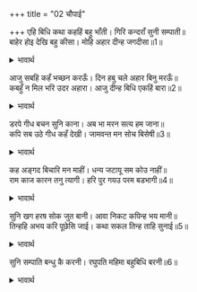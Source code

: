 +++
title = "02 चौपाई"

+++
एहि बिधि कथा कहहिं बहु भाँती। गिरि कन्दराँ सुनी सम्पाती॥  
बाहेर होइ देखि बहु कीसा। मोहि अहार दीन्ह जगदीसा॥1॥  

<details><summary>भावार्थ</summary>

इस प्रकार जाम्बवान्‌ बहुत प्रकार से कथाएँ कह रहे हैं। इनकी बातें पर्वत की कन्दरा में सम्पाती ने सुनीं। बाहर निकलकर उसने बहुत से वानर देखे। (तब वह बोला-) जगदीश्वर ने मुझको घर बैठे बहुत सा आहार भेज दिया!॥1॥  
</details>

आजु सबहि कहँ भच्छन करऊँ। दिन हबु चले अहार बिनु मरऊँ॥  
कबहुँ न मिल भरि उदर अहारा। आजु दीन्ह बिधि एकहिं बारा॥2॥  

<details><summary>भावार्थ</summary>

आज इन सबको खा जाऊँगा। बहुत दिन बीत गए, भोजन के बिना मर रहा था। पेटभर भोजन कभी नहीं मिलता। आज विधाता ने एक ही बार में बहुत सा भोजन दे दिया॥2॥  
</details>

डरपे गीध बचन सुनि काना। अब भा मरन सत्य हम जाना॥  
कपि सब उठे गीध कहँ देखी। जामवन्त मन सोच बिसेषी॥3॥  

<details><summary>भावार्थ</summary>

गीध के वचन कानों से सुनते ही सब डर गए कि अब सचमुच ही मरना हो गया। यह हमने जान लिया। फिर उस गीध (सम्पाती) को देखकर सब वानर उठ खडे हुए। जाम्बवान्‌ के मन में विशेष सोच हुआ॥3॥  
</details>

कह अङ्गद बिचारि मन माहीं। धन्य जटायू सम कोउ नाहीं॥  
राम काज कारन तनु त्यागी। हरि पुर गयउ परम बडभागी॥4॥  

<details><summary>भावार्थ</summary>

अङ्गद ने मन में विचार कर कहा- अहा! जटायु के समान धन्य कोई नहीं है। श्री रामजी के कार्य के लिए शरीर छोडकर वह परम बडभागी भगवान्‌ के परमधाम को चला गया॥4॥  
</details>

सुनि खग हरष सोक जुत बानी। आवा निकट कपिन्ह भय मानी॥  
तिन्हहि अभय करि पूछेसि जाई। कथा सकल तिन्ह ताहि सुनाई॥5॥  

<details><summary>भावार्थ</summary>

हर्ष और शोक से युक्त वाणी (समाचार) सुनकर वह पक्षी (सम्पाती) वानरों के पास आया। वानर डर गए। उनको अभय करके (अभय वचन देकर) उसने पास जाकर जटायु का वृत्तान्त पूछा, तब उन्होन्ने सारी कथा उसे कह सुनाई॥5॥  
</details>

सुनि सम्पाति बन्धु कै करनी। रघुपति महिमा बहुबिधि बरनी॥6॥  

<details><summary>भावार्थ</summary>

भाई जटायु की करनी सुनकर सम्पाती ने बहुत प्रकार से श्री रघुनाथजी की महिमा वर्णन की॥6॥  
</details>


